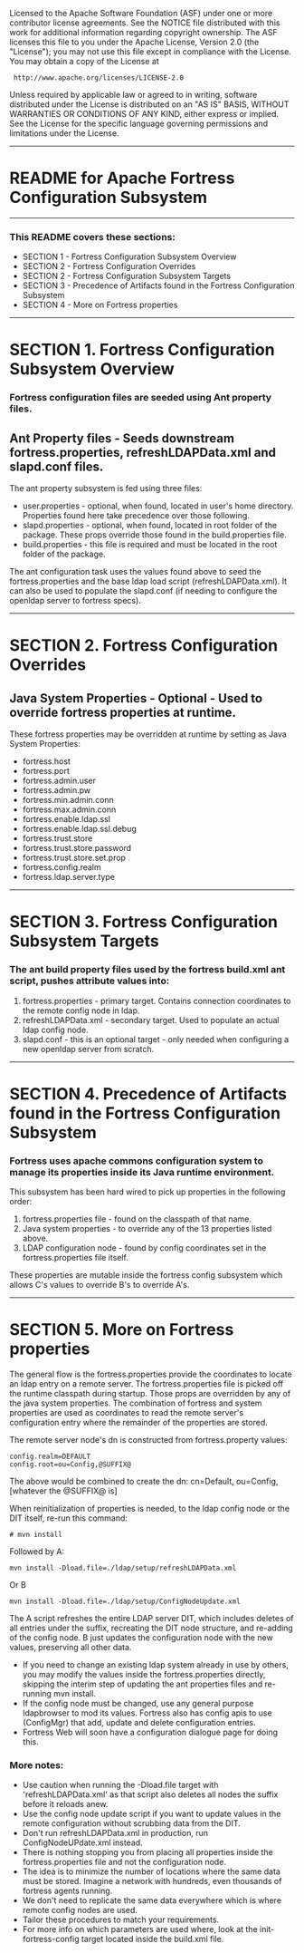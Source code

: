    Licensed to the Apache Software Foundation (ASF) under one
   or more contributor license agreements.  See the NOTICE file
   distributed with this work for additional information
   regarding copyright ownership.  The ASF licenses this file
   to you under the Apache License, Version 2.0 (the
   "License"); you may not use this file except in compliance
   with the License.  You may obtain a copy of the License at

     http://www.apache.org/licenses/LICENSE-2.0

   Unless required by applicable law or agreed to in writing,
   software distributed under the License is distributed on an
   "AS IS" BASIS, WITHOUT WARRANTIES OR CONDITIONS OF ANY
   KIND, either express or implied.  See the License for the
   specific language governing permissions and limitations
   under the License.

-------------------------------------------------------------------------------
# README for Apache Fortress Configuration Subsystem
-------------------------------------------------------------------------------

### This README covers these sections:
 * SECTION 1 - Fortress Configuration Subsystem Overview
 * SECTION 2 - Fortress Configuration Overrides
 * SECTION 2 - Fortress Configuration Subsystem Targets
 * SECTION 3 - Precedence of Artifacts found in the Fortress Configuration Subsystem
 * SECTION 4 - More on Fortress properties
-------------------------------------------------------------------------------
# SECTION 1.  Fortress Configuration Subsystem Overview

### Fortress configuration files are seeded using Ant property files.

## Ant Property files - Seeds downstream fortress.properties, refreshLDAPData.xml and slapd.conf files.
 The ant property subsystem is fed using three files:
 * user.properties  - optional, when found, located in user's home directory.  Properties found here take precedence over those following.
 * slapd.properties - optional, when found, located in root folder of the package.  These props override those found in the build.properties file.
 * build.properties - this file is required and must be located in the root folder of the package.

 The ant configuration task uses the values found above to seed the fortress.properties and the base ldap load script (refreshLDAPData.xml).
 It can also be used to populate the slapd.conf (if needing to configure the openldap server to fortress specs).

-------------------------------------------------------------------------------
# SECTION 2.  Fortress Configuration Overrides

## Java System Properties - Optional - Used to override fortress properties at runtime.
 These fortress properties may be overridden at runtime by setting as Java System Properties:
 * fortress.host
 * fortress.port
 * fortress.admin.user
 * fortress.admin.pw
 * fortress.min.admin.conn
 * fortress.max.admin.conn
 * fortress.enable.ldap.ssl
 * fortress.enable.ldap.ssl.debug
 * fortress.trust.store
 * fortress.trust.store.password
 * fortress.trust.store.set.prop
 * fortress.config.realm
 * fortress.ldap.server.type
___________________________________________________________________________________
# SECTION 3.  Fortress Configuration Subsystem Targets

### The ant build property files used by the fortress build.xml ant script, pushes attribute values into:
 1. fortress.properties - primary target.  Contains connection coordinates to the remote config node in ldap.
 2. refreshLDAPData.xml - secondary target.  Used to populate an actual ldap config node.
 3. slapd.conf - this is an optional target - only needed when configuring a new openldap server from scratch.

___________________________________________________________________________________
# SECTION 4.  Precedence of Artifacts found in the Fortress Configuration Subsystem

### Fortress uses apache commons configuration system to manage its properties inside its Java runtime environment.

This subsystem has been hard wired to pick up properties in the following order:
 1. fortress.properties file - found on the classpath of that name.
 2. Java system properties - to override any of the 13 properties listed above.
 3. LDAP configuration node - found by config coordinates set in the fortress.properties file itself.


These properties are mutable inside the fortress config subsystem which allows C's values to override B's to override A's.
___________________________________________________________________________________
# SECTION 5.  More on Fortress properties

The general flow is the fortress.properties provide the coordinates to locate an ldap entry on a remote server.
The fortress.properties file is picked off the runtime classpath during startup.  Those props are overridden by any of the java system properties.
The combination of fortress and system properties are used as coordinates to read the remote server's configuration entry where the remainder of the properties are stored.

The remote server node's dn is constructed from fortress.property values:
```
config.realm=DEFAULT
config.root=ou=Config,@SUFFIX@
```

The above would be combined to create the dn: cn=Default, ou=Config, [whatever the @SUFFIX@ is]

When reinitialization of properties is needed, to the ldap config node or the DIT itself, re-run this command:
```
# mvn install
```

Followed by A:
 ```
 mvn install -Dload.file=./ldap/setup/refreshLDAPData.xml
 ```

Or B
 ```
 mvn install -Dload.file=./ldap/setup/ConfigNodeUpdate.xml
 ```

The A script refreshes the entire LDAP server DIT, which includes deletes of all entries under the suffix, recreating the DIT node structure, and re-adding of the config node.
B just updates the configuration node with the new values, preserving all other data.

 * If you need to change an existing ldap system already in use by others, you may modify the values inside the fortress.properties directly, skipping the interim step of updating the ant properties files and re-running mvn install.
 * If the config node must be changed, use any general purpose ldapbrowser to mod its values.  Fortress also has config apis to use (ConfigMgr) that add, update and delete configuration entries.
 * Fortress Web will soon have a configuration dialogue page for doing this.

### More notes:
 * Use caution when running the -Dload.file target with 'refreshLDAPData.xml' as that script also deletes all nodes the suffix before it reloads anew.
 * Use the config node update script if you want to update values in the remote configuration without scrubbing data from the DIT.
 * Don't run refreshLDAPData.xml in production, run ConfigNodeUPdate.xml instead.
 * There is nothing stopping you from placing all properties inside the fortress.properties file and not the configuration node.
 * The idea is to minimize the number of locations where the same data must be stored.  Imagine a network with hundreds, even thousands of fortress agents running.
 * We don't need to replicate the same data everywhere which is where remote config nodes are used.
 * Tailor these procedures to match your requirements.
 * For more info on which parameters are used where, look at the init-fortress-config target located inside the build.xml file.